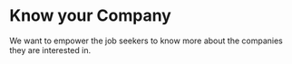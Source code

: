 # Know your Company

We want to empower the job seekers to know more about the companies they are interested in.
